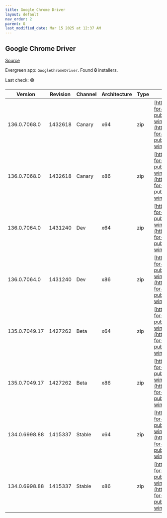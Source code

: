 ```yaml
---
title: Google Chrome Driver
layout: default
nav_order: 2
parent: G
last_modified_date: Mar 15 2025 at 12:37 AM
---
```


## Google Chrome Driver

[Source](https://googlechromelabs.github.io/chrome-for-testing/)

Evergreen app: `GoogleChromeDriver`. Found **8** installers.

Last check: 🟢

| Version       | Revision | Channel | Architecture | Type | URI                                                                                                                                                                                                        |
| ------------- | -------- | ------- | ------------ | ---- | ---------------------------------------------------------------------------------------------------------------------------------------------------------------------------------------------------------- |
| 136.0.7068.0  | 1432618  | Canary  | x64          | zip  | [https://storage.googleapis.com/chrome-for-testing-public/136.0.7068.0/win64/chromedriver-win64.zip](https://storage.googleapis.com/chrome-for-testing-public/136.0.7068.0/win64/chromedriver-win64.zip)   |
| 136.0.7068.0  | 1432618  | Canary  | x86          | zip  | [https://storage.googleapis.com/chrome-for-testing-public/136.0.7068.0/win32/chromedriver-win32.zip](https://storage.googleapis.com/chrome-for-testing-public/136.0.7068.0/win32/chromedriver-win32.zip)   |
| 136.0.7064.0  | 1431240  | Dev     | x64          | zip  | [https://storage.googleapis.com/chrome-for-testing-public/136.0.7064.0/win64/chromedriver-win64.zip](https://storage.googleapis.com/chrome-for-testing-public/136.0.7064.0/win64/chromedriver-win64.zip)   |
| 136.0.7064.0  | 1431240  | Dev     | x86          | zip  | [https://storage.googleapis.com/chrome-for-testing-public/136.0.7064.0/win32/chromedriver-win32.zip](https://storage.googleapis.com/chrome-for-testing-public/136.0.7064.0/win32/chromedriver-win32.zip)   |
| 135.0.7049.17 | 1427262  | Beta    | x64          | zip  | [https://storage.googleapis.com/chrome-for-testing-public/135.0.7049.17/win64/chromedriver-win64.zip](https://storage.googleapis.com/chrome-for-testing-public/135.0.7049.17/win64/chromedriver-win64.zip) |
| 135.0.7049.17 | 1427262  | Beta    | x86          | zip  | [https://storage.googleapis.com/chrome-for-testing-public/135.0.7049.17/win32/chromedriver-win32.zip](https://storage.googleapis.com/chrome-for-testing-public/135.0.7049.17/win32/chromedriver-win32.zip) |
| 134.0.6998.88 | 1415337  | Stable  | x64          | zip  | [https://storage.googleapis.com/chrome-for-testing-public/134.0.6998.88/win64/chromedriver-win64.zip](https://storage.googleapis.com/chrome-for-testing-public/134.0.6998.88/win64/chromedriver-win64.zip) |
| 134.0.6998.88 | 1415337  | Stable  | x86          | zip  | [https://storage.googleapis.com/chrome-for-testing-public/134.0.6998.88/win32/chromedriver-win32.zip](https://storage.googleapis.com/chrome-for-testing-public/134.0.6998.88/win32/chromedriver-win32.zip) |

